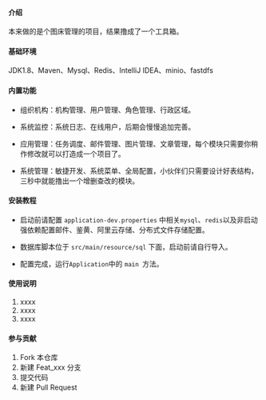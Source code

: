 #### 介绍

本来做的是个图床管理的项目，结果撸成了一个工具箱。

#### 基础环境

JDK1.8、Maven、Mysql、Redis、IntelliJ IDEA、minio、fastdfs

#### 内置功能

- 组织机构：机构管理、用户管理、角色管理、行政区域。

- 系统监控：系统日志、在线用户，后期会慢慢追加完善。

- 应用管理：任务调度、邮件管理、图片管理、文章管理，每个模块只需要你稍作修改就可以打造成一个项目了。

- 系统管理：敏捷开发、系统菜单、全局配置，小伙伴们只需要设计好表结构，三秒中就能撸出一个增删查改的模块。


#### 安装教程

- 启动前请配置 `application-dev.properties` 中相关`mysql`、`redis`以及非启动强依赖配置邮件、鉴黄、阿里云存储、分布式文件存储配置。

- 数据库脚本位于 `src/main/resource/sql` 下面，启动前请自行导入。

- 配置完成，运行`Application`中的 `main `方法。



#### 使用说明

1.  xxxx
2.  xxxx
3.  xxxx

#### 参与贡献

1.  Fork 本仓库
2.  新建 Feat_xxx 分支
3.  提交代码
4.  新建 Pull Request